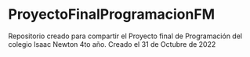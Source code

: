# ProyectoFinalProgramacionFM
Repositorio creado para compartir el Proyecto final de Programación del colegio Isaac Newton 4to año.
Creado el 31 de Octubre de 2022
